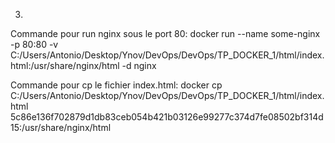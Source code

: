 
3.
Commande pour run nginx sous le port 80:
docker run --name some-nginx -p 80:80 -v C:/Users/Antonio/Desktop/Ynov/DevOps/DevOps/TP_DOCKER_1/html/index.html:/usr/share/nginx/html -d nginx


Commande pour cp le fichier index.html:
docker cp C:/Users/Antonio/Desktop/Ynov/DevOps/DevOps/TP_DOCKER_1/html/index.html 5c86e136f702879d1db83ceb054b421b03126e99277c374d7fe08502bf314d15:/usr/share/nginx/html 
